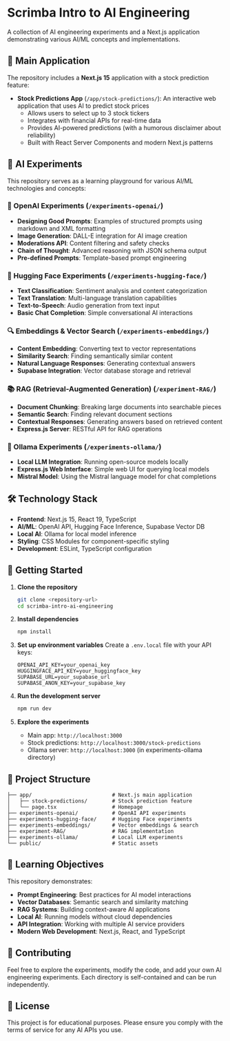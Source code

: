 # Scrimba Intro to AI Engineering

A collection of AI engineering experiments and a Next.js application demonstrating various AI/ML concepts and implementations.

## 🚀 Main Application

The repository includes a **Next.js 15** application with a stock prediction feature:

- **Stock Predictions App** (`/app/stock-predictions/`): An interactive web application that uses AI to predict stock prices
  - Allows users to select up to 3 stock tickers
  - Integrates with financial APIs for real-time data
  - Provides AI-powered predictions (with a humorous disclaimer about reliability)
  - Built with React Server Components and modern Next.js patterns

## 🧪 AI Experiments

This repository serves as a learning playground for various AI/ML technologies and concepts:

### 🤖 OpenAI Experiments (`/experiments-openai/`)
- **Designing Good Prompts**: Examples of structured prompts using markdown and XML formatting
- **Image Generation**: DALL-E integration for AI image creation
- **Moderations API**: Content filtering and safety checks
- **Chain of Thought**: Advanced reasoning with JSON schema output
- **Pre-defined Prompts**: Template-based prompt engineering

### 🤗 Hugging Face Experiments (`/experiments-hugging-face/`)
- **Text Classification**: Sentiment analysis and content categorization
- **Text Translation**: Multi-language translation capabilities
- **Text-to-Speech**: Audio generation from text input
- **Basic Chat Completion**: Simple conversational AI interactions

### 🔍 Embeddings & Vector Search (`/experiments-embeddings/`)
- **Content Embedding**: Converting text to vector representations
- **Similarity Search**: Finding semantically similar content
- **Natural Language Responses**: Generating contextual answers
- **Supabase Integration**: Vector database storage and retrieval

### 📚 RAG (Retrieval-Augmented Generation) (`/experiment-RAG/`)
- **Document Chunking**: Breaking large documents into searchable pieces
- **Semantic Search**: Finding relevant document sections
- **Contextual Responses**: Generating answers based on retrieved content
- **Express.js Server**: RESTful API for RAG operations

### 🦙 Ollama Experiments (`/experiments-ollama/`)
- **Local LLM Integration**: Running open-source models locally
- **Express.js Web Interface**: Simple web UI for querying local models
- **Mistral Model**: Using the Mistral language model for chat completions

## 🛠️ Technology Stack

- **Frontend**: Next.js 15, React 19, TypeScript
- **AI/ML**: OpenAI API, Hugging Face Inference, Supabase Vector DB
- **Local AI**: Ollama for local model inference
- **Styling**: CSS Modules for component-specific styling
- **Development**: ESLint, TypeScript configuration

## 🚀 Getting Started

1. **Clone the repository**
   ```bash
   git clone <repository-url>
   cd scrimba-intro-ai-engineering
   ```

2. **Install dependencies**
   ```bash
   npm install
   ```

3. **Set up environment variables**
   Create a `.env.local` file with your API keys:
   ```
   OPENAI_API_KEY=your_openai_key
   HUGGINGFACE_API_KEY=your_huggingface_key
   SUPABASE_URL=your_supabase_url
   SUPABASE_ANON_KEY=your_supabase_key
   ```

4. **Run the development server**
   ```bash
   npm run dev
   ```

5. **Explore the experiments**
   - Main app: `http://localhost:3000`
   - Stock predictions: `http://localhost:3000/stock-predictions`
   - Ollama server: `http://localhost:3000` (in experiments-ollama directory)

## 📁 Project Structure

```
├── app/                          # Next.js main application
│   ├── stock-predictions/        # Stock prediction feature
│   └── page.tsx                  # Homepage
├── experiments-openai/           # OpenAI API experiments
├── experiments-hugging-face/     # Hugging Face experiments
├── experiments-embeddings/       # Vector embeddings & search
├── experiment-RAG/               # RAG implementation
├── experiments-ollama/           # Local LLM experiments
└── public/                       # Static assets
```

## 🎯 Learning Objectives

This repository demonstrates:
- **Prompt Engineering**: Best practices for AI model interactions
- **Vector Databases**: Semantic search and similarity matching
- **RAG Systems**: Building context-aware AI applications
- **Local AI**: Running models without cloud dependencies
- **API Integration**: Working with multiple AI service providers
- **Modern Web Development**: Next.js, React, and TypeScript

## 🤝 Contributing

Feel free to explore the experiments, modify the code, and add your own AI engineering experiments. Each directory is self-contained and can be run independently.

## 📝 License

This project is for educational purposes. Please ensure you comply with the terms of service for any AI APIs you use.
